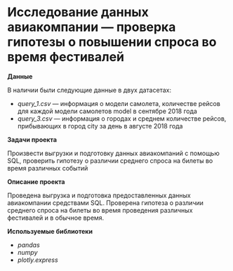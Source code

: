 
# Исследование данных авиакомпании — проверка гипотезы о повышении спроса во время фестивалей

**Данные**

В наличии были следующие данные в двух датасетах:
* *query_1.csv* — информация о модели самолета, количестве рейсов для каждой модели самолетов model в сентябре 2018 года
* *query_3.csv* — информация о городах и среднем количестве рейсов, прибывающих в город city за день в августе 2018 года

**Задачи проекта** 

Произвести выгрузки и подготовку данных авиакомпаний с помощью SQL, проверить гипотезу о различии среднего спроса на билеты во время различных событий

**Описание проекта**

Проведена выгрузка и подготовка предоставленных данных авиакомпании средствами SQL. Проверена гипотеза о различии среднего спроса на билеты во время проведения
различных фестивалей и в обычное время.

**Используемые библиотеки**

* *pandas*
* *numpy*
* *plotly.express*
